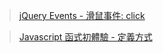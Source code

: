 > [jQuery Events - 滑鼠事件: click](https://docs.f2e.idv.tw/jquery/events-mouse.html#click)

> [Javascript 函式初體驗 - 定義方式](https://docs.f2e.idv.tw/javascript/define-function.html)